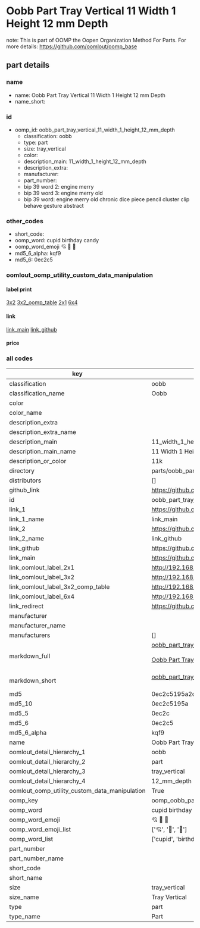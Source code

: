 # Oobb Part Tray Vertical 11 Width 1 Height 12 mm Depth  

note: This is part of OOMP the Oopen Organization Method For Parts. For more details: https://github.com/oomlout/oomp_base

##  part details
  







### name
* name: Oobb Part Tray Vertical 11 Width 1 Height 12 mm Depth
* name_short: 
### id
* oomp_id: oobb_part_tray_vertical_11_width_1_height_12_mm_depth
  * classification: oobb
  * type: part
  * size: tray_vertical
  * color: 
  * description_main: 11_width_1_height_12_mm_depth
  * description_extra: 
  * manufacturer: 
  * part_number: 
  * bip 39 word 2: engine merry
  * bip 39 word 3: engine merry old
  * bip 39 word: engine merry old chronic dice piece pencil cluster clip behave gesture abstract

### other_codes
* short_code: 
* oomp_word: cupid birthday candy
* oomp_word_emoji :cupid: :birthday: :candy:
* md5_6_alpha: kqf9
* md5_6: 0ec2c5






### oomlout_oomp_utility_custom_data_manipulation
#### label print
[3x2](http://192.168.1.245:1112/?label=oomp%20kqf9)
[3x2_oomp_table](http://192.168.1.108:1112/?label=oomp%20kqf9)
[2x1](http://192.168.1.242:1112/?label=oomp%20kqf9)
[6x4](http://192.168.1.55:1112/?label=oomp%20kqf9)    

#### link

[link_main](https://github.com/oomlout/oomlout_oomp_version_1_messy/tree/main/parts/oobb_part_tray_vertical_11_width_1_height_12_mm_depth) [link_github](https://github.com/oomlout/oomlout_oomp_version_1_messy/tree/main/parts/oobb_part_tray_vertical_11_width_1_height_12_mm_depth)                             

#### price







### all codes 
| key | value |  
| --- | --- |  
| classification | oobb |  
| classification_name | Oobb |  
| color |  |  
| color_name |  |  
| description_extra |  |  
| description_extra_name |  |  
| description_main | 11_width_1_height_12_mm_depth |  
| description_main_name | 11 Width 1 Height 12 mm Depth |  
| description_or_color | 11k |  
| directory | parts/oobb_part_tray_vertical_11_width_1_height_12_mm_depth |  
| distributors | [] |  
| github_link | https://github.com/oomlout/oomlout_oomp_part_src/tree/main/parts/oobb_part_tray_vertical_11_width_1_height_12_mm_depth |  
| id | oobb_part_tray_vertical_11_width_1_height_12_mm_depth |  
| link_1 | https://github.com/oomlout/oomlout_oomp_version_1_messy/tree/main/parts/oobb_part_tray_vertical_11_width_1_height_12_mm_depth |  
| link_1_name | link_main |  
| link_2 | https://github.com/oomlout/oomlout_oomp_version_1_messy/tree/main/parts/oobb_part_tray_vertical_11_width_1_height_12_mm_depth |  
| link_2_name | link_github |  
| link_github | https://github.com/oomlout/oomlout_oomp_version_1_messy/tree/main/parts/oobb_part_tray_vertical_11_width_1_height_12_mm_depth |  
| link_main | https://github.com/oomlout/oomlout_oomp_version_1_messy/tree/main/parts/oobb_part_tray_vertical_11_width_1_height_12_mm_depth |  
| link_oomlout_label_2x1 | http://192.168.1.242:1112/?label=oomp%20kqf9 |  
| link_oomlout_label_3x2 | http://192.168.1.245:1112/?label=oomp%20kqf9 |  
| link_oomlout_label_3x2_oomp_table | http://192.168.1.108:1112/?label=oomp%20kqf9 |  
| link_oomlout_label_6x4 | http://192.168.1.55:1112/?label=oomp%20kqf9 |  
| link_redirect | https://github.com/oomlout/oomlout_oomp_version_1_messy/tree/main/parts/oobb_part_tray_vertical_11_width_1_height_12_mm_depth |  
| manufacturer |  |  
| manufacturer_name |  |  
| manufacturers | [] |  
| markdown_full | [oobb_part_tray_vertical_11_width_1_height_12_mm_depth](none)<br>[](none)<br>[Oobb Part Tray Vertical 11 Width 1 Height 12 Mm Depth](none)<br><br> |  
| markdown_short | [oobb_part_tray_vertical_11_width_1_height_12_mm_depth](none)<br><br> |  
| md5 | 0ec2c5195a2c7456919eb2873422ea53 |  
| md5_10 | 0ec2c5195a |  
| md5_5 | 0ec2c |  
| md5_6 | 0ec2c5 |  
| md5_6_alpha | kqf9 |  
| name | Oobb Part Tray Vertical 11 Width 1 Height 12 mm Depth |  
| oomlout_detail_hierarchy_1 | oobb |  
| oomlout_detail_hierarchy_2 | part |  
| oomlout_detail_hierarchy_3 | tray_vertical |  
| oomlout_detail_hierarchy_4 | 12_mm_depth |  
| oomlout_oomp_utility_custom_data_manipulation | True |  
| oomp_key | oomp_oobb_part_tray_vertical_11_width_1_height_12_mm_depth |  
| oomp_word | cupid birthday candy |  
| oomp_word_emoji | :cupid: :birthday: :candy: |  
| oomp_word_emoji_list | [':cupid:', ':birthday:', ':candy:'] |  
| oomp_word_list | ['cupid', 'birthday', 'candy'] |  
| part_number |  |  
| part_number_name |  |  
| short_code |  |  
| short_name |  |  
| size | tray_vertical |  
| size_name | Tray Vertical |  
| type | part |  
| type_name | Part |  
